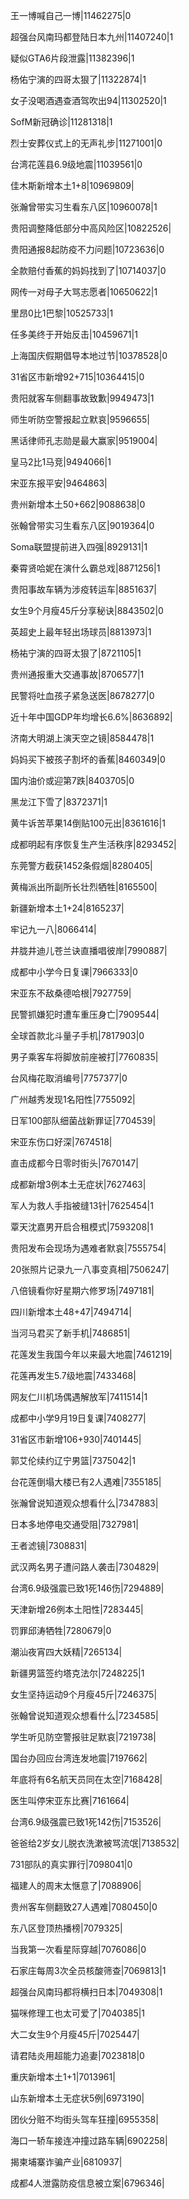 王一博喊自己一博|11462275|0

超强台风南玛都登陆日本九州|11407240|1

疑似GTA6片段泄露|11382396|1

杨佑宁演的四哥太狠了|11322874|1

女子没喝酒遇查酒驾吹出94|11302520|1

SofM新冠确诊|11281318|1

烈士安葬仪式上的无声礼步|11271001|0

台湾花莲县6.9级地震|11039561|0

佳木斯新增本土1+8|10969809|

张瀚曾带实习生看东八区|10960078|1

贵阳调整降低部分中高风险区|10822526|

贵阳通报8起防疫不力问题|10723636|0

全款赔付香蕉的妈妈找到了|10714037|0

网传一对母子大骂志愿者|10650622|1

里昂0比1巴黎|10525733|1

任多美终于开始反击|10459671|1

上海国庆假期倡导本地过节|10378528|0

31省区市新增92+715|10364415|0

贵阳就客车侧翻事故致歉|9949473|1

师生听防空警报起立默哀|9596655|

黑话律师孔志勋是最大赢家|9519004|

皇马2比1马竞|9494066|1

宋亚东报平安|9464863|

贵州新增本土50+662|9088638|0

张翰曾带实习生看东八区|9019364|0

Soma联盟提前进入四强|8929131|1

秦霄贤哈妮在演什么霸总戏|8871256|1

贵阳事故车辆为涉疫转运车|8851637|

女生9个月瘦45斤分享秘诀|8843502|0

英超史上最年轻出场球员|8813973|1

杨祐宁演的四哥太狠了|8721105|1

贵州通报重大交通事故|8706577|1

民警将吐血孩子紧急送医|8678277|0

近十年中国GDP年均增长6.6%|8636892|

济南大明湖上演天空之镜|8584478|1

妈妈买下被孩子割坏的香蕉|8460349|0

国内油价或迎第7跌|8403705|0

黑龙江下雪了|8372371|1

黄牛诉苦苹果14倒贴100元出|8361616|1

成都明起有序恢复生产生活秩序|8293452|

东莞警方截获1452条假烟|8280405|

黄梅派出所副所长壮烈牺牲|8165500|

新疆新增本土1+24|8165237|

牢记九一八|8066414|

井胧井迪儿苍兰诀直播唱彼岸|7990887|

成都中小学今日复课|7966333|0

宋亚东不敌桑德哈根|7927759|

民警抓嫌犯时遭车重压身亡|7909544|

全球首款北斗量子手机|7817903|0

男子乘客车将脚放前座被打|7760835|

台风梅花取消编号|7757377|0

广州越秀发现1名阳性|7755092|

日军100部队细菌战新罪证|7704539|

宋亚东伤口好深|7674518|

直击成都今日零时街头|7670147|

成都新增3例本土无症状|7627463|

军人为救人手指被缝13针|7625454|1

覃天沈嘉男开启合租模式|7593208|1

贵阳发布会现场为遇难者默哀|7555754|

20张照片记录九一八事变真相|7506247|

八倍镜看你好星期六修罗场|7497181|

四川新增本土48+47|7494714|

当河马君买了新手机|7486851|

花莲发生我国今年以来最大地震|7461219|

花莲再发生5.7级地震|7433468|

网友仁川机场偶遇解放军|7411514|1

成都中小学9月19日复课|7408277|

31省区市新增106+930|7401445|

郭艾伦续约辽宁男篮|7375042|1

台花莲倒塌大楼已有2人遇难|7355185|

张瀚曾说知道观众想看什么|7347883|

日本多地停电交通受阻|7327981|

王者滤镜|7308831|

武汉两名男子遭问路人袭击|7304829|

台湾6.9级强震已致1死146伤|7294889|

天津新增26例本土阳性|7283445|

罚罪邱涛牺牲|7280679|0

潮汕夜宵四大妖精|7265134|

新疆男篮签约塔克法尔|7248225|1

女生坚持运动9个月瘦45斤|7246375|

张翰曾说知道观众想看什么|7234585|

学生听见防空警报驻足默哀|7219738|

国台办回应台湾连发地震|7197662|

年底将有6名航天员同在太空|7168428|

医生叫停宋亚东比赛|7161664|

台湾6.9级强震已致1死142伤|7153526|

爸爸给2岁女儿脱衣洗漱被骂流氓|7138532|

731部队的真实罪行|7098041|0

福建人的周末太惬意了|7088906|

贵州客车侧翻致27人遇难|7080450|0

东八区登顶热播榜|7079325|

当我第一次看星际穿越|7076086|0

石家庄每周3次全员核酸筛查|7069813|1

超强台风南玛都将横扫日本|7049308|1

猫咪修理工也太可爱了|7040385|1

大二女生9个月瘦45斤|7025447|

请君陆炎用超能力追妻|7023818|0

重庆新增本土1+1|7013961|

山东新增本土无症状5例|6973190|

团伙分赃不均街头驾车狂撞|6955358|

海口一轿车接连冲撞过路车辆|6902258|

揭柬埔寨诈骗产业|6810937|

成都4人泄露防疫信息被立案|6796346|

